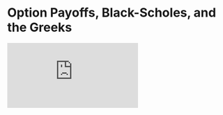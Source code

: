# Option Payoffs, Black-Scholes, and the Greeks

![Financial Derivatives](http://tfageeks.com/wp-content/themes/tfageeks/timthumb/tim.php?src=http://tfageeks.com/wp-content/uploads/2016/12/financial-derivatives.jpg&w=800&h=390&zc=0)
